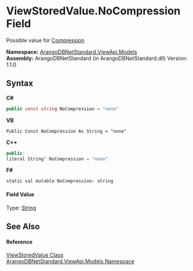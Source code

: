 # ViewStoredValue.NoCompression Field
 

Possible value for <a href="e4715d4b-2008-a54e-c037-658eaa83ab91">Compression</a>

**Namespace:**&nbsp;<a href="23bbeb16-c099-4f2c-4dad-2e67e1a19df4">ArangoDBNetStandard.ViewApi.Models</a><br />**Assembly:**&nbsp;ArangoDBNetStandard (in ArangoDBNetStandard.dll) Version: 1.1.0

## Syntax

**C#**<br />
``` C#
public const string NoCompression = "none"
```

**VB**<br />
``` VB
Public Const NoCompression As String = "none"
```

**C++**<br />
``` C++
public:
literal String^ NoCompression = "none"
```

**F#**<br />
``` F#
static val mutable NoCompression: string
```


#### Field Value
Type: <a href="https://docs.microsoft.com/dotnet/api/system.string" target="_blank" rel="noopener noreferrer">String</a>

## See Also


#### Reference
<a href="f331978f-5932-4c8c-c717-c974cb8e5145">ViewStoredValue Class</a><br /><a href="23bbeb16-c099-4f2c-4dad-2e67e1a19df4">ArangoDBNetStandard.ViewApi.Models Namespace</a><br />